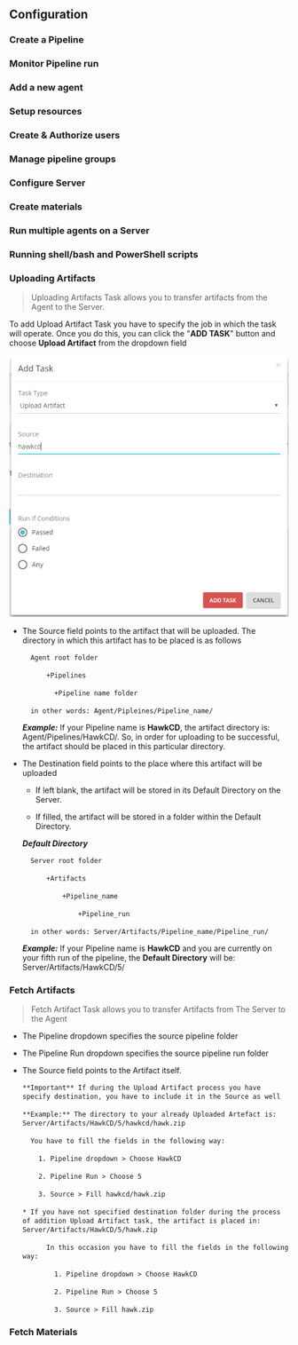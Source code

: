 ## Configuration

### Create a Pipeline
### Monitor Pipeline run
### Add a new agent
### Setup resources
### Create & Authorize users
### Manage pipeline groups
### Configure Server
### Create materials
### Run multiple agents on a Server
### Running shell/bash and PowerShell scripts
### Uploading Artifacts

>Uploading Artifacts Task allows you to transfer artifacts from the Agent to the Server.

To add Upload Artifact Task you have to specify the job in which the task will operate. Once you do this, you can click the "**ADD TASK**" button and choose **Upload Artifact** from the dropdown field

![Screenshot](../img/add-upload-artifact-task.png)

* The Source field points to the artifact that will be uploaded. The directory in which this artifact has to be placed is as follows

        Agent root folder

            +Pipelines

              +Pipeline name folder

        in other words: Agent/Pipleines/Pipeline_name/

    ***Example:*** If your Pipeline name is **HawkCD**, the artifact directory is: Agent/Pipelines/HawkCD/. So, in order for uploading to be successful, the artifact should be placed in this particular directory.

* The Destination field points to the place where this artifact will be uploaded

    + If left blank, the artifact will be stored in its Default Directory on the Server.

    + If filled, the artifact will be stored in a folder within the Default Directory.

    ***Default Directory***

        Server root folder

            +Artifacts

                +Pipeline_name

                    +Pipeline_run

        in other words: Server/Artifacts/Pipeline_name/Pipeline_run/

    ***Example:*** If your Pipeline name is **HawkCD** and you are currently on your fifth run of the pipeline, the **Default Directory** will be: Server/Artifacts/HawkCD/5/

### Fetch Artifacts

>Fetch Artifact Task allows you to transfer Artifacts from The Server to the Agent

* The Pipeline dropdown specifies the source pipeline folder

* The Pipeline Run dropdown specifies the source pipeline run folder

* The Source field points to the Artifact itself.

      **Important** If during the Upload Artifact process you have specify destination, you have to include it in the Source as well

      **Example:** The directory to your already Uploaded Artefact is: Server/Artifacts/HawkCD/5/hawkcd/hawk.zip

        You have to fill the fields in the following way:

          1. Pipeline dropdown > Choose HawkCD

          2. Pipeline Run > Choose 5

          3. Source > Fill hawkcd/hawk.zip

      * If you have not specified destination folder during the process of addition Upload Artifact task, the artifact is placed in: Server/Artifacts/HawkCD/5/hawk.zip

            In this occasion you have to fill the fields in the following way:

              1. Pipeline dropdown > Choose HawkCD

              2. Pipeline Run > Choose 5

              3. Source > Fill hawk.zip
### Fetch Materials
